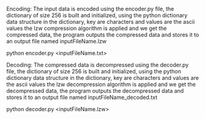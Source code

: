 Encoding:
The input data is encoded using the encoder.py file,
the dictionary of size 256 is built and initialized,
using the python dictionary data structure
in the dictionary, key are characters and values are the ascii values
the lzw compression algorithm is applied and we get the compressed data,
the program outputs the compressed data and stores it to an 
output file named inputFileName.lzw


python encoder.py <inputFileName.txt> <number of Bits>


Decoding:
The compressed data is decompressed using the decoder.py file,
the dictionary of size 256 is built and initialized,
using the python dictionary data structure
in the dictionary, key are characters and values are the ascii values
the lzw decompression algorithm is applied and we get the decompressed data,
the program outputs the decompressed data and stores it to an 
output file named inputFileName_decoded.txt

python decoder.py <inputFileName.lzw> <number of Bits>